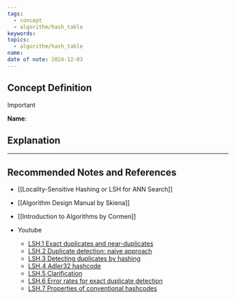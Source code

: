 ```yaml
---
tags:
  - concept
  - algorithm/hash_table
keywords: 
topics:
  - algorithm/hash_table
name: 
date of note: 2024-12-03
---
```


## Concept Definition

>[!important]
>**Name**: 



## Explanation





-----------
##  Recommended Notes and References


- [[Locality-Sensitive Hashing or LSH for ANN Search]]



- [[Algorithm Design Manual by Skiena]]
- [[Introduction to Algorithms by Cormen]]

- Youtube
	- [LSH.1 Exact duplicates and near-duplicates](https://www.youtube.com/watch?v=356GoYkmYKg)
	- [LSH.2 Duplicate detection: naive approach](https://www.youtube.com/watch?v=4h_cUtXQpzI)
	- [LSH.3 Detecting duplicates by hashing](https://www.youtube.com/watch?v=hIBN1fMBHzQ)
	- [LSH.4 Adler32 hashcode](https://www.youtube.com/watch?v=BWqH4O7OuyY)
	- [LSH.5 Clarification](https://www.youtube.com/watch?v=fRuIU5aqa-M)
	- [LSH.6 Error rates for exact duplicate detection](https://www.youtube.com/watch?v=zxF-3yZPGzU)
	- [LSH.7 Properties of conventional hashcodes](https://www.youtube.com/watch?v=4DEAWbwOiKI)